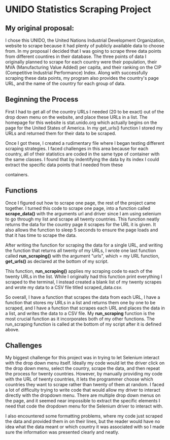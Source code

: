 # UNIDO Statistics Scraping Project 

## My original proposal: ##

I chose this UNIDO, the United Nations Industrial Development Organization, website to scrape because it had plenty of publicly available data to choose from. In my proposal I decided that I was going to scrape three data points from different countires in their database. The three points of data I originally planned to scrape for each country were their population, their MVA (Manufacturing Value Added) per capita, and their ranking on the CIP (Competitive Industrial Performance) Index. Along with successfully scraping these data points, my program also provides the country's page URL, and the name of the country for each group of data. 

## Beginning the Process 

First I had to get all of the country URLs I needed (20 to be exact) out of the drop down menu on the website, and place these URLs in a list. The homepage for this website is stat.unido.org which actually begins on the page for the United States of America. In my get_urls() function I stored my URLs and returned them for their data to be scraped. 

Once I got these, I created a rudimentary file where I began testing different scraping strategies. I faced challenges in this area because for each country, all of their statistics are coded in the same type of container with the same classes. I found that by indentifying the data by its index I could extract the specific data points that I needed from these <div> containers. 


## Functions
Once I figured out how to scrape one page, the rest of the project came together. I turned this code to scrape one page, into a function called **scrape_data()** with the arguments url and driver since I am using selenium to go through my list and scrape all twenty countries. This function neatly returns the data for the country page it scrapes for the URL it is given. It also allows the function to sleep 5 seconds to ensure the page loads and that it has time to scrape the data. 

After writing the function for scraping the data for a single URL, and writing the function that returns all twenty of my URLs, I wrote one last function called **run_scraping()** with the argument "urls", which = my URL function, **get_urls()** as declared at the bottom of my script. 

This function, **run_scraping()** applies my scraping code to each of the twenty URLs in the list. While I originally had this function print everything I scraped to the terminal, I instead created a blank list of my twenty scrapes and wrote my data to a CSV file titled scraped_data.csv. 

So overall, I have a function that scrapes the data from each URL, I have a function that stores my URLs in a list and returns them one by one to be scraped, and I have a function that scrapes each URL and places the data in a list, and writes the data to a CSV file. My **run_scraping** function is the most crucial function as it incorporates both of my other functions. The run_scraping function is called at the bottom of my script after it is defined above. 


## Challenges 
My biggest challenge for this project was in trying to let Selenium interact with the drop down menu itself. Ideally my code would let the driver click on the drop down menu, select the country, scrape the data, and then repeat the process for twenty countries. However, by manually providing my code with the URL of twenty countries, it lets the programmer choose which countries they want to scrape rather than twenty of them at random. I faced a lot of difficulty trying to write code that would allow my driver to interact directly with the dropdown menu. There are multiple drop down menus on the page, and it seemed near impossible to extract the specific elements I need that code the dropdown menu for the Selenium driver to interact with. 

I also encountered some formatting problems, where my code just scraped the data and provided them in on their lines, but the reader would have no idea what the data meant or which country it was associated with so I made sure the information was presented clearly and neatly. 
